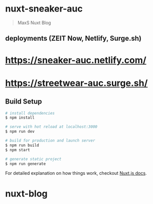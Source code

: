 # nuxt-sneaker-auc

> MaxS Nuxt Blog

## deployments (ZEIT Now, Netlify, Surge.sh)

# https://sneaker-auc.netlify.com/
# https://streetwear-auc.surge.sh/

## Build Setup

``` bash
# install dependencies
$ npm install

# serve with hot reload at localhost:3000
$ npm run dev

# build for production and launch server
$ npm run build
$ npm start

# generate static project
$ npm run generate
```

For detailed explanation on how things work, checkout [Nuxt.js docs](https://nuxtjs.org).
# nuxt-blog
